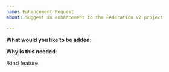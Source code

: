 ```yaml
---
name: Enhancement Request
about: Suggest an enhancement to the Federation v2 project

---
```

<!-- Please only use this template for submitting enhancement requests -->

**What would you like to be added**:

**Why is this needed**:

<!-- DO NOT EDIT BELOW THIS LINE -->
/kind feature